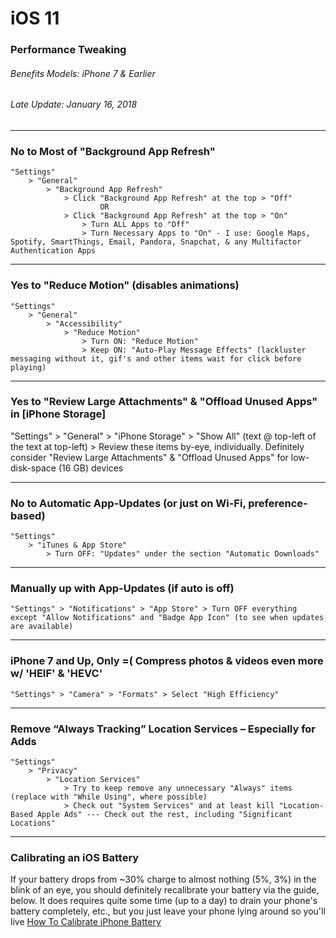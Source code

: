 # iOS 11
### Performance Tweaking

###### Benefits Models:	 iPhone 7 & Earlier
###### Late Update:	 January 16, 2018

***
###	No to Most of "Background App Refresh"
	"Settings"
		> "General"
			> "Background App Refresh"
				> Click "Background App Refresh" at the top > "Off"
						OR
				> Click "Background App Refresh" at the top > "On"
					> Turn ALL Apps to "Off"
					> Turn Necessary Apps to "On" - I use: Google Maps, Spotify, SmartThings, Email, Pandora, Snapchat, & any Multifactor Authentication Apps

***
###	Yes to "Reduce Motion" (disables animations)
	"Settings"
		> "General"
			> "Accessibility"
				> "Reduce Motion"
					> Turn ON: "Reduce Motion"
					> Keep ON: "Auto-Play Message Effects" (lackluster messaging without it, gif's and other items wait for click before playing)

***
###	Yes to "Review Large Attachments" & "Offload Unused Apps" in [iPhone Storage]
"Settings"
	> "General"
		> "iPhone Storage"
			> "Show All" (text @ top-left of the text at top-left)
				> Review these items by-eye, individually.
					Definitely consider "Review Large Attachments" & "Offload Unused Apps" for low-disk-space (16 GB) devices

***
###	No to Automatic App-Updates (or just on Wi-Fi, preference-based)
	"Settings"
		> "iTunes & App Store"
			> Turn OFF: "Updates" under the section "Automatic Downloads"



***
###	Manually	up with App-Updates (if auto is off)
	"Settings" > "Notifications" > "App Store" > Turn OFF everything except "Allow Notifications" and "Badge App Icon" (to see when updates are available)



***
###	iPhone 7 and Up, Only =(	Compress photos & videos even more w/ 'HEIF' & 'HEVC'
	"Settings" > "Camera" > "Formats" > Select "High Efficiency"



***
###	Remove “Always Tracking” Location Services – Especially for Adds
	"Settings"
		> "Privacy"
			> "Location Services"
				> Try to keep remove any unnecessary "Always" items (replace with "While Using", where possible)
				> Check out "System Services" and at least kill "Location-Based Apple Ads" --- Check out the rest, including "Significant Locations"



***
###	Calibrating an iOS Battery
If your battery drops from ~30% charge to almost nothing (5%, 3%) in the blink of an eye, you should definitely recalibrate your battery via the guide, below. It does requires quite some time (up to a day) to drain your phone's battery completely, etc., but you just leave your phone lying around so you'll live
[How To Calibrate iPhone Battery](https://www.appledystopia.com/how-to/calibrate-iphone-battery/)

